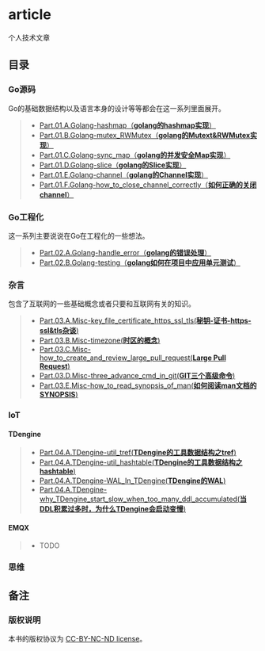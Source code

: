 # article
个人技术文章

## 目录
### Go源码
Go的基础数据结构以及语言本身的设计等等都会在这一系列里面展开。

> - [Part.01.A.Golang-hashmap（**golang的hashmap实现**）](./golang/Part.01.A.Golang-hashmap.md)
> - [Part.01.B.Golang-mutex_RWMutex（**golang的Mutext&RWMutex实现**）](./golang/Part.01.B.Golang-mutex_RWMutex.md)
> - [Part.01.C.Golang-sync_map（**golang的并发安全Map实现**）](./golang/Part.01.C.Golang-sync_map.md)
> - [Part.01.D.Golang-slice（**golang的Slice实现**）](./golang/Part.01.D.Golang-slice.md)
> - [Part.01.E.Golang-channel（**golang的Channel实现**）](./golang/Part.01.E.Golang-channel.md)
> - [Part.01.F.Golang-how_to_close_channel_correctly（**如何正确的关闭channel**）](./golang/Part.01.F.Golang-how_to_close_channel_correctly.md)

### Go工程化
这一系列主要说说在Go在工程化的一些想法。

> - [Part.02.A.Golang-handle_error（**golang的错误处理**）](./golang/Part.02.A.Golang-handle_error.md)
> - [Part.02.B.Golang-testing（**golang如何在项目中应用单元测试**）](./golang/Part.02.B.Golang-testing.md)

### 杂言
包含了互联网的一些基础概念或者只要和互联网有关的知识。

> - [Part.03.A.Misc-key_file_certificate_https_ssl_tls(**秘钥-证书-https-ssl&tls杂谈**)](./misc/Part.03.A.Misc-key_file_certificate_https_ssl_tls.md)
> - [Part.03.B.Misc-timezone(**时区的概念**)](./misc/Part.03.B.Misc-timezone.md)
> - [Part.03.C.Misc-how_to_create_and_review_large_pull_request(**Large Pull Request**)](./misc/Part.03.C.Misc-how_to_create_and_review_large_pull_request.md)
> - [Part.03.D.Misc-three_advance_cmd_in_git(**GIT三个高级命令**)](./misc/Part.03.D.Misc-three_advance_cmd_in_git.md)
> - [Part.03.E.Misc-how_to_read_synopsis_of_man(**如何阅读man文档的SYNOPSIS**)](./misc/Part.03.E.Misc-how_to_read_synopsis_of_man.md)

### IoT
#### TDengine
> - [Part.04.A.TDengine-util_tref(**TDengine的工具数据结构之tref**)](./iot/Part.04.A.TDengine-util_tref.md)
> - [Part.04.A.TDengine-util_hashtable(**TDengine的工具数据结构之hashtable**)](./iot/Part.04.A.TDengine-util_hashtable.md)
> - [Part.04.A.TDengine-WAL_In_TDengine(**TDengine的WAL**)](./iot/Part.04.A.TDengine-WAL_In_TDengine.md)
> - [Part.04.A.TDengine-why_TDengine_start_slow_when_too_many_ddl_accumulated(**当DDL积累过多时，为什么TDengine会启动变慢**)](./iot/Part.04.A.TDengine-why_TDengine_start_slow_when_too_many_ddl_accumulated.md)

#### EMQX
> - TODO

### 思维

## 备注
### 版权说明
本书的版权协议为 [CC-BY-NC-ND license](https://creativecommons.org/licenses/by-nc-nd/3.0/deed.zh)。
